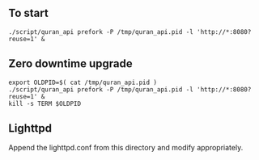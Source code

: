 To start
--------

`./script/quran_api prefork -P /tmp/quran_api.pid -l 'http://*:8080?reuse=1' &`


Zero downtime upgrade
---------------------

    export OLDPID=$( cat /tmp/quran_api.pid )
    ./script/quran_api prefork -P /tmp/quran_api.pid -l 'http://*:8080?reuse=1' &
    kill -s TERM $OLDPID


Lighttpd
--------

Append the lighttpd.conf from this directory and modify appropriately.
